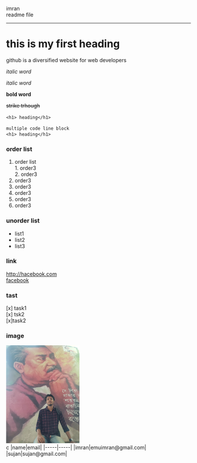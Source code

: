 <!--readme comment-->
imran  
readme file

---


# this is my first heading

<p>github is a diversified website for web developers</p>

<i>italic word</i>

_italic word_

__bold word__

~~strike trhough~~

`<h1> heading</h1>`

```
multiple code line block
<h1> heading</h1>
```
### order list
<!--order list-->
1. order list  
        1. order3  
        2. order3
2. order3
2. order3
2. order3
2. order3
2. order3

### unorder list

- list1
- list2
- list3

### link  
http://hacebook.com  
[facebook][facebook1]

[facebook1]:http://facebook.com

### tast
[x] task1  
[x] tsk2  
[x]task2

### image
<img src="./img/imran.jpg" width="200">

<br/>
c
|name|email|  
|-----|-----|  
|imran|emuimran@gmail.com|  
|sujan|sujan@gmail.com|  


